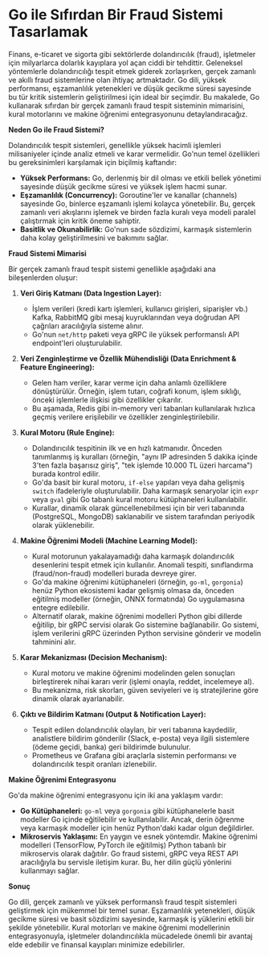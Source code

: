 # Go ile Sıfırdan Bir Fraud Sistemi Tasarlamak

Finans, e-ticaret ve sigorta gibi sektörlerde dolandırıcılık (fraud), işletmeler için milyarlarca dolarlık kayıplara yol açan ciddi bir tehdittir. Geleneksel yöntemlerle dolandırıcılığı tespit etmek giderek zorlaşırken, gerçek zamanlı ve akıllı fraud sistemlerine olan ihtiyaç artmaktadır. Go dili, yüksek performansı, eşzamanlılık yetenekleri ve düşük gecikme süresi sayesinde bu tür kritik sistemlerin geliştirilmesi için ideal bir seçimdir. Bu makalede, Go kullanarak sıfırdan bir gerçek zamanlı fraud tespit sisteminin mimarisini, kural motorlarını ve makine öğrenimi entegrasyonunu detaylandıracağız.

**Neden Go ile Fraud Sistemi?**

Dolandırıcılık tespit sistemleri, genellikle yüksek hacimli işlemleri milisaniyeler içinde analiz etmeli ve karar vermelidir. Go'nun temel özellikleri bu gereksinimleri karşılamak için biçilmiş kaftandır:

*   **Yüksek Performans:** Go, derlenmiş bir dil olması ve etkili bellek yönetimi sayesinde düşük gecikme süresi ve yüksek işlem hacmi sunar.
*   **Eşzamanlılık (Concurrency):** Goroutine'ler ve kanallar (channels) sayesinde Go, binlerce eşzamanlı işlemi kolayca yönetebilir. Bu, gerçek zamanlı veri akışlarını işlemek ve birden fazla kuralı veya modeli paralel çalıştırmak için kritik öneme sahiptir.
*   **Basitlik ve Okunabilirlik:** Go'nun sade sözdizimi, karmaşık sistemlerin daha kolay geliştirilmesini ve bakımını sağlar.

**Fraud Sistemi Mimarisi**

Bir gerçek zamanlı fraud tespit sistemi genellikle aşağıdaki ana bileşenlerden oluşur:

1.  **Veri Giriş Katmanı (Data Ingestion Layer):**
    *   İşlem verileri (kredi kartı işlemleri, kullanıcı girişleri, siparişler vb.) Kafka, RabbitMQ gibi mesaj kuyruklarından veya doğrudan API çağrıları aracılığıyla sisteme alınır.
    *   Go'nun `net/http` paketi veya gRPC ile yüksek performanslı API endpoint'leri oluşturulabilir.

2.  **Veri Zenginleştirme ve Özellik Mühendisliği (Data Enrichment & Feature Engineering):**
    *   Gelen ham veriler, karar verme için daha anlamlı özelliklere dönüştürülür. Örneğin, işlem tutarı, coğrafi konum, işlem sıklığı, önceki işlemlerle ilişkisi gibi özellikler çıkarılır.
    *   Bu aşamada, Redis gibi in-memory veri tabanları kullanılarak hızlıca geçmiş verilere erişilebilir ve özellikler zenginleştirilebilir.

3.  **Kural Motoru (Rule Engine):**
    *   Dolandırıcılık tespitinin ilk ve en hızlı katmanıdır. Önceden tanımlanmış iş kuralları (örneğin, "aynı IP adresinden 5 dakika içinde 3'ten fazla başarısız giriş", "tek işlemde 10.000 TL üzeri harcama") burada kontrol edilir.
    *   Go'da basit bir kural motoru, `if-else` yapıları veya daha gelişmiş `switch` ifadeleriyle oluşturulabilir. Daha karmaşık senaryolar için `expr` veya `gval` gibi Go tabanlı kural motoru kütüphaneleri kullanılabilir.
    *   Kurallar, dinamik olarak güncellenebilmesi için bir veri tabanında (PostgreSQL, MongoDB) saklanabilir ve sistem tarafından periyodik olarak yüklenebilir.

4.  **Makine Öğrenimi Modeli (Machine Learning Model):**
    *   Kural motorunun yakalayamadığı daha karmaşık dolandırıcılık desenlerini tespit etmek için kullanılır. Anomali tespiti, sınıflandırma (fraud/non-fraud) modelleri burada devreye girer.
    *   Go'da makine öğrenimi kütüphaneleri (örneğin, `go-ml`, `gorgonia`) henüz Python ekosistemi kadar gelişmiş olmasa da, önceden eğitilmiş modeller (örneğin, ONNX formatında) Go uygulamasına entegre edilebilir.
    *   Alternatif olarak, makine öğrenimi modelleri Python gibi dillerde eğitilip, bir gRPC servisi olarak Go sistemine bağlanabilir. Go sistemi, işlem verilerini gRPC üzerinden Python servisine gönderir ve modelin tahminini alır.

5.  **Karar Mekanizması (Decision Mechanism):**
    *   Kural motoru ve makine öğrenimi modelinden gelen sonuçları birleştirerek nihai kararı verir (işlemi onayla, reddet, incelemeye al).
    *   Bu mekanizma, risk skorları, güven seviyeleri ve iş stratejilerine göre dinamik olarak ayarlanabilir.

6.  **Çıktı ve Bildirim Katmanı (Output & Notification Layer):**
    *   Tespit edilen dolandırıcılık olayları, bir veri tabanına kaydedilir, analistlere bildirim gönderilir (Slack, e-posta) veya ilgili sistemlere (ödeme geçidi, banka) geri bildirimde bulunulur.
    *   Prometheus ve Grafana gibi araçlarla sistemin performansı ve dolandırıcılık tespit oranları izlenebilir.

**Makine Öğrenimi Entegrasyonu**

Go'da makine öğrenimi entegrasyonu için iki ana yaklaşım vardır:

*   **Go Kütüphaneleri:** `go-ml` veya `gorgonia` gibi kütüphanelerle basit modeller Go içinde eğitilebilir ve kullanılabilir. Ancak, derin öğrenme veya karmaşık modeller için henüz Python'daki kadar olgun değildirler.
*   **Mikroservis Yaklaşımı:** En yaygın ve esnek yöntemdir. Makine öğrenimi modelleri (TensorFlow, PyTorch ile eğitilmiş) Python tabanlı bir mikroservis olarak dağıtılır. Go fraud sistemi, gRPC veya REST API aracılığıyla bu servisle iletişim kurar. Bu, her dilin güçlü yönlerini kullanmayı sağlar.

**Sonuç**

Go dili, gerçek zamanlı ve yüksek performanslı fraud tespit sistemleri geliştirmek için mükemmel bir temel sunar. Eşzamanlılık yetenekleri, düşük gecikme süresi ve basit sözdizimi sayesinde, karmaşık iş yüklerini etkili bir şekilde yönetebilir. Kural motorları ve makine öğrenimi modellerinin entegrasyonuyla, işletmeler dolandırıcılıkla mücadelede önemli bir avantaj elde edebilir ve finansal kayıpları minimize edebilirler.